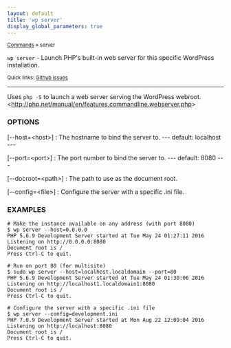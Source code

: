 ```yaml
---
layout: default
title: 'wp server'
display_global_parameters: true
---
```


<small>[Commands](/commands/) &raquo; server</small>

`wp server` - Launch PHP's built-in web server for this specific WordPress installation.

<small>Quick links: <a href="https://github.com/wp-cli/wp-cli/issues?q=is%3Aopen+label%3Acommand%3Aserver+sort%3Aupdated-desc">Github issues</a></small>

<hr />

Uses `php -S` to launch a web server serving the WordPress webroot.
&lt;http://php.net/manual/en/features.commandline.webserver.php&gt;

### OPTIONS

[\--host=&lt;host&gt;]
: The hostname to bind the server to.
\---
default: localhost
\---

[\--port=&lt;port&gt;]
: The port number to bind the server to.
\---
default: 8080
\---

[\--docroot=&lt;path&gt;]
: The path to use as the document root.

[\--config=&lt;file&gt;]
: Configure the server with a specific .ini file.

### EXAMPLES

    # Make the instance available on any address (with port 8080)
    $ wp server --host=0.0.0.0
    PHP 5.6.9 Development Server started at Tue May 24 01:27:11 2016
    Listening on http://0.0.0.0:8080
    Document root is /
    Press Ctrl-C to quit.

    # Run on port 80 (for multisite)
    $ sudo wp server --host=localhost.localdomain --port=80
    PHP 5.6.9 Development Server started at Tue May 24 01:30:06 2016
    Listening on http://localhost1.localdomain1:8080
    Document root is /
    Press Ctrl-C to quit.

    # Configure the server with a specific .ini file
    $ wp server --config=development.ini
    PHP 7.0.9 Development Server started at Mon Aug 22 12:09:04 2016
    Listening on http://localhost:8080
    Document root is /
    Press Ctrl-C to quit.



